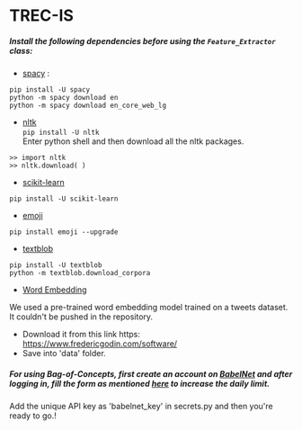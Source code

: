 # TREC-IS

##### Install the following dependencies before using the ```Feature_Extractor``` class: <br>
- [spacy](https://spacy.io/usage/models#section-install) :
```
pip install -U spacy 
python -m spacy download en
python -m spacy download en_core_web_lg
```
- [nltk](https://www.nltk.org/install.html) <br>
```pip install -U nltk ``` <br>
Enter python shell and then download all the nltk packages. 
```
>> import nltk
>> nltk.download( )

```
- [scikit-learn](http://scikit-learn.org/stable/install.html)
```
pip install -U scikit-learn
```
- [emoji](https://pypi.org/project/emoji/)
```
pip install emoji --upgrade
```

- [textblob](https://textblob.readthedocs.io/en/dev/)
```
pip install -U textblob
python -m textblob.download_corpora

```
- [Word Embedding](https://www.fredericgodin.com/software/)

We used a pre-trained word embedding model trained on a tweets dataset. It couldn't be pushed in the 
repository. 
- Download it from this link https: https://www.fredericgodin.com/software/ 
- Save into 'data' folder. 

##### For using Bag-of-Concepts, first create an account on [BabelNet](https://babelnet.org/register) and after logging in, fill the form as mentioned [here](http://babelfy.org/guide#HowcanIincreasetheBabelcoinsdailylimit?) to increase the daily limit. 
Add the unique API key as 'babelnet_key' in secrets.py and then you're ready to go.!    
